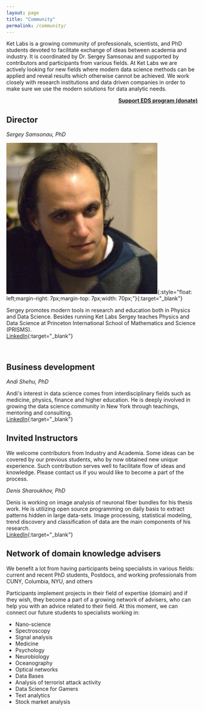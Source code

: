 ```yaml
---
layout: page
title: "Community"
permalink: /community/
---
```


Ket Labs is a growing community of professionals, scientists, and PhD students devoted to facilitate exchange of ideas between academia and industry. It is coordinated by Dr. Sergey Samsonau and supported by contributors and participants from various fields. At Ket Labs we are actively looking for new fields where modern data science methods can be applied and reveal results which otherwise cannot be achieved. We work closely with research institutions and data driven companies in order to make sure we use the modern solutions for data analytic needs.        

<p style="text-align: right;  font-weight: bold;">
<a href="javascript:void( window.open('https://form.jotform.us/70707499673167', 'blank','scrollbars=yes,toolbar=no,width=700,height=500'))">Support EDS program (donate)</a>
</p>

## Director

_Sergey Samsonau, PhD_

![](/images/Sergey.jpg){:style="float: left;margin-right: 7px;margin-top: 7px;width: 70px;"}{:target="_blank"}

Sergey promotes modern tools in research and education both in Physics and Data Science. Besides running Ket Labs Sergey teaches Physics and Data Science at Princeton International School of Mathematics and Science (PRISMS).        
[LinkedIn](https://www.linkedin.com/in/ssamsonau){:target="_blank"}

<br/>

## Business development 

_Andi Shehu, PhD_    

Andi's interest in data science comes from interdisciplinary fields such as medicine, physics, finance and higher education. He is deeply involved in growing the data science community in New York through teachings, mentoring and consulting.     
[LinkedIn](https://www.linkedin.com/in/andi-shehu-phd-63304466){:target="_blank"}

## Invited Instructors

We welcome contributors from Industry and Academia. Some ideas can be covered by our previous students, who by now obtained new unique experience. Such contribution serves well to facilitate flow of ideas and knowledge. Please contact us if you would like to become a part of the process.

_Denis Sharoukhov, PhD_       

Denis is working on image analysis of neuronal fiber bundles for his thesis work. He is utilizing open source programming on daily basis to extract patterns hidden in large data-sets. Image processing, statistical modeling, trend discovery and classification of data are the main components of his research.     
[LinkedIn](https://www.linkedin.com/in/denis-sharoukhov/){:target="_blank"}


## Network of domain knowledge advisers
We benefit a lot from having participants being specialists in various fields: current and recent PhD students, Postdocs, and working professionals from CUNY, Columbia, NYU, and others

Participants implement projects in their field of expertise (domain) and if they wish, they become a part of a growing network of advisers, who can help you with an advice related to their field. At this moment, we can connect our future students to specialists working in:

+ Nano-science
+ Spectroscopy
+ Signal analysis
+ Medicine
+ Psychology
+ Neurobiology
+ Oceanography
+ Optical networks
+ Data Bases
+ Analysis of terrorist attack activity
+ Data Science for Gamers
+ Text analytics
+ Stock market analysis
